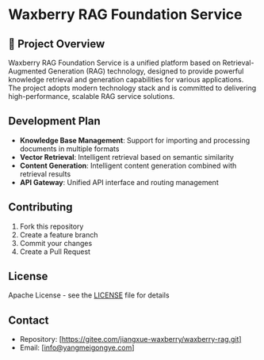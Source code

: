 # Waxberry RAG Foundation Service

## 📖 Project Overview

Waxberry RAG Foundation Service is a unified platform based on Retrieval-Augmented Generation (RAG) technology, designed to provide powerful knowledge retrieval and generation capabilities for various applications. The project adopts modern technology stack and is committed to delivering high-performance, scalable RAG service solutions.

## Development Plan

- **Knowledge Base Management**: Support for importing and processing documents in multiple formats
- **Vector Retrieval**: Intelligent retrieval based on semantic similarity
- **Content Generation**: Intelligent content generation combined with retrieval results
- **API Gateway**: Unified API interface and routing management

## Contributing
1. Fork this repository
2. Create a feature branch
3. Commit your changes
4. Create a Pull Request

## License
Apache License - see the [LICENSE](LICENSE) file for details

## Contact
- Repository: [https://gitee.com/jiangxue-waxberry/waxberry-rag.git]
- Email: [info@yangmeigongye.com] 